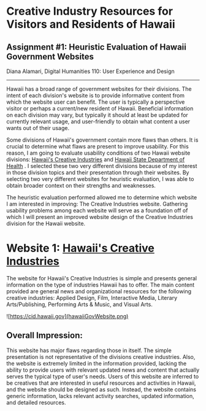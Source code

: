 # Creative Industry Resources for Visitors and Residents of Hawaii 
## Assignment #1: Heuristic Evaluation of Hawaii Government Websites
Diana Alamari, Digital Humanities 110: User Experience and Design

---


Hawaii has a broad range of government websites for their divisions. The intent of each division's website is to provide informative content from which the website user can benefit. The user is typically a perspective visitor or perhaps a current/new resident of Hawaii. Beneficial information on each division may vary, but typically it should at least be updated for currently relevant usage, and user-friendly to obtain what content a user wants out of their usage. 

Some divisions of Hawaii's government contain more flaws than others. It is crucial to determine what flaws are present to improve usability. For this reason, I am going to evaluate usability conditions of two Hawaii website divisions: [Hawaii's Creative Industries](https://cid.hawaii.gov) and [Hawaii State Department of Health](https://health.hawaii.gov)
. I selected these two very different divisions because of my interest in those division topics and their presentation through their websites. By selecting two very different websites for heuristic evaluation, I was able to obtain broader context on their strengths and weaknesses. 

The heuristic evaluation performed allowed me to determine which website I am interested in improving: The Creative Industries website. Gathering usability problems among each website will serve as a foundation off of which I will present an improved website design of the Creative Industries division for the Hawaii website. 




# Website 1: [Hawaii's Creative Industries](https://cid.hawaii.gov)

The website for Hawaii's Creative Industries is simple and presents general information on the type of industries Hawaii has to offer. The main content provided are general news and organizational resources for the following creative industries: Applied Design, Film, Interactive Media, Literary Arts/Publishing, Performing Arts & Music, and Visual Arts. 

![https://cid.hawaii.gov](hawaiiGovWebsite.png)

## Overall Impression:
This website has major flaws regarding those in itself. The simple presentation is not representative of the divisions creative industries. Also, the website is extremely limited in the information provided, lacking the ability to provide users with relevant updated news and content that actually serves the typical type of user's needs. Users of this website are inferred to be creatives that are interested in useful resources and activities in Hawaii, and the website should be designed as such. Instead, the website contains generic information, lacks relevant activity searches, updated information, and detailed resources.
